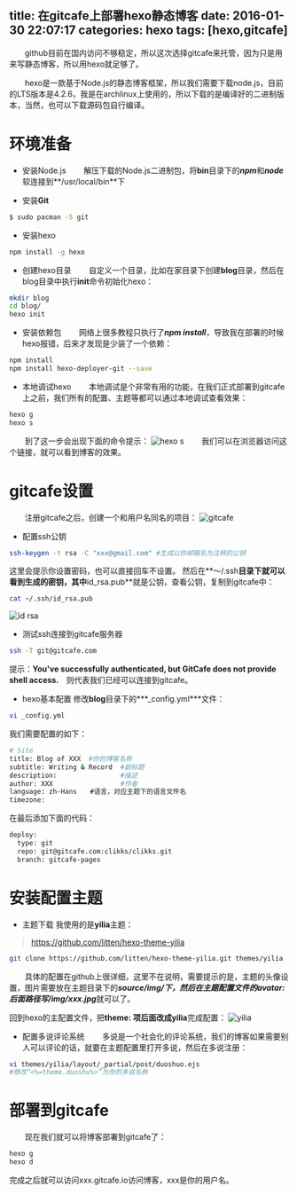 title: 在gitcafe上部署hexo静态博客
date: 2016-01-30 22:07:17
categories: hexo
tags: [hexo,gitcafe]
---
　　github目前在国内访问不够稳定，所以这次选择gitcafe来托管，因为只是用来写静态博客，所以用hexo就足够了。

　　hexo是一款基于Node.js的静态博客框架，所以我们需要下载node.js，目前的LTS版本是4.2.6，我是在archlinux上使用的，所以下载的是编译好的二进制版本，当然，也可以下载源码包自行编译。
<!--more-->

# 环境准备
- 安装Node.js
　　解压下载的Node.js二进制包，将**bin**目录下的***npm***和***node***软连接到**/usr/local/bin**下

- 安装**Git**
```bash
$ sudo pacman -S git
```

- 安装hexo
```bash
npm install -g hexo
```

- 创建hexo目录
　　自定义一个目录，比如在家目录下创建**blog**目录，然后在blog目录中执行**init**命令初始化hexo：
```bash
mkdir blog
cd blog/
hexo init
```

- 安装依赖包
　　网络上很多教程只执行了***npm install***，导致我在部署的时候hexo报错，后来才发现是少装了一个依赖：
```bash
npm install
npm install hexo-deployer-git --save
```

- 本地调试hexo
　　本地调试是个非常有用的功能，在我们正式部署到gitcafe上之前，我们所有的配置、主题等都可以通过本地调试查看效果：
```bash
hexo g 
hexo s
```
　　到了这一步会出现下面的命令提示：
![hexo s](http://ww4.sinaimg.cn/large/8fee3cc7gw1f0hwzxuq4zj20fh01xwev.jpg)
　　我们可以在浏览器访问这个链接，就可以看到博客的效果。

# gitcafe设置
　　注册gitcafe之后，创建一个和用户名同名的项目：
![gitcafe](http://ww4.sinaimg.cn/large/8fee3cc7gw1f0hx72qs4oj20rq0gpabc.jpg)


- 配置ssh公钥
```bash
ssh-keygen -t rsa -C "xxx@gmail.com" #生成以你邮箱名为注释的公钥
```
这里会提示你设置密码，也可以直接回车不设置。
然后在**～/.ssh**目录下就可以看到生成的密钥，其中**id_rsa.pub**就是公钥，查看公钥，复制到gitcafe中：
```bash
cat ~/.ssh/id_rsa.pub
```
![id rsa](http://ww2.sinaimg.cn/large/8fee3cc7gw1f0hxmfq28wj20l008xq36.jpg)

- 测试ssh连接到gitcafe服务器
```bash
ssh -T git@gitcafe.com 
```
提示：**You've successfully authenticated, but GitCafe does not provide shell access.**　则代表我们已经可以连接到gitcafe。

- hexo基本配置
修改**blog**目录下的***_config.yml***文件：
```bash
vi _config.yml
```
我们需要配置的如下：
```bash
# Site
title: Blog of XXX  #你的博客名称
subtitle: Writing & Record  #副标题
description:                #描述
author: XXX                 #作者
language: zh-Hans　　#语言，对应主题下的语言文件名
timezone:
```
在最后添加下面的代码：
```bash
deploy:
  type: git
  repo: git@gitcafe.com:clikks/clikks.git
  branch: gitcafe-pages
```


# 安装配置主题
- 主题下载
我使用的是**yilia**主题：
>https://github.com/litten/hexo-theme-yilia

```bash
git clone https://github.com/litten/hexo-theme-yilia.git themes/yilia
```
　　具体的配置在github上很详细，这里不在说明，需要提示的是，主题的头像设置，图片需要放在主题目录下的***source/img/***下，然后在主题配置文件的**avatar: **后面路径写***/img/xxx.jpg***就可以了。

回到hexo的主配置文件，把**theme: **项后面改成**yilia**完成配置：
![yilia](http://ww1.sinaimg.cn/large/8fee3cc7gw1f0hyv8b4g4j208a01wjrk.jpg)

- 配置多说评论系统
　　多说是一个社会化的评论系统，我们的博客如果需要别人可以评论的话，就要在主题配置里打开多说，然后在多说注册：
```bash
vi themes/yilia/layout/_partial/post/duoshuo.ejs
#修改“<%=theme.duoshu%>”为你的多说名称
```

# 部署到gitcafe
　　现在我们就可以将博客部署到gitcafe了：
```bash
hexo g
hexo d
```
完成之后就可以访问xxx.gitcafe.io访问博客，xxx是你的用户名。

 
